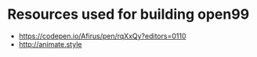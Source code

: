 # Resources used for building open99

- https://codepen.io/Afirus/pen/rqXxQy?editors=0110
- http://animate.style